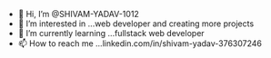 - 👋 Hi, I’m @SHIVAM-YADAV-1012
- 👀 I’m interested in ...web developer and creating more projects
- 🌱 I’m currently learning ...fullstack web developer
- 📫 How to reach me ...linkedin.com/in/shivam-yadav-376307246


<!---
SHIVAM-YADAV-1012/SHIVAM-YADAV-1012 is a ✨ special ✨ repository because its `README.md` (this file) appears on your GitHub profile.
You can click the Preview link to take a look at your changes.
--->
